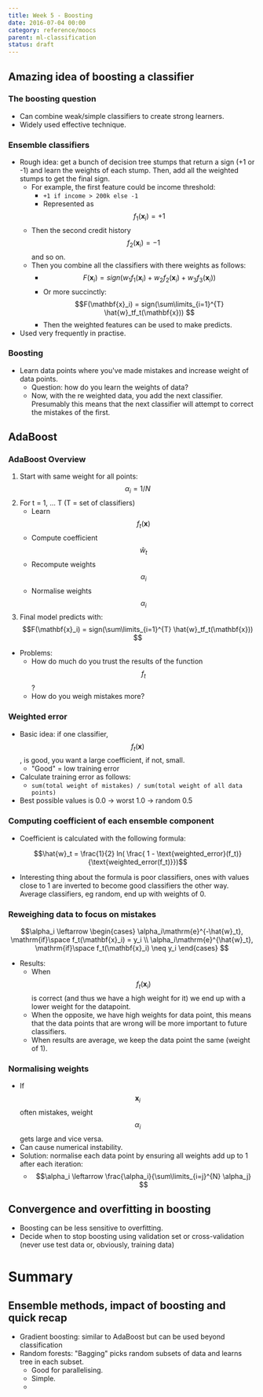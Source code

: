 ```yaml
---
title: Week 5 - Boosting
date: 2016-07-04 00:00
category: reference/moocs
parent: ml-classification
status: draft
---
```


## Amazing idea of boosting a classifier

### The boosting question

* Can combine weak/simple classifiers to create strong learners.
* Widely used effective technique.

### Ensemble classifiers

* Rough idea: get a bunch of decision tree stumps that return a sign (+1 or -1) and learn the weights of each stump. Then, add all the weighted stumps to get the final sign.
    * For example, the first feature could be income threshold:
	    * ``+1 if income > 200k else -1``
  	    * Represented as $$f_1(\mathbf{x}_i) = +1 $$
    * Then the second credit history $$f_2(\mathbf{x}_i) = -1 $$and so on.
    * Then you combine all the classifiers with there weights as follows:
        * $$F(\mathbf{x}_i) = sign(w_1f_1(\mathbf{x}_i) + w_2f_2(\mathbf{x}_i) + w_3f_3(\mathbf{x}_i)) $$
		* Or more succinctly: $$F(\mathbf{x}_i) = sign(\sum\limits_{i=1}^{T} \hat{w}_tf_t(\mathbf{x})) $$
       * Then the weighted features can be used to make predicts.
* Used very frequently in practise.

### Boosting

* Learn data points where you've made mistakes and increase weight of data points.
    * Question: how do you learn the weights of data?
	* Now, with the re weighted data, you add the next classifier. Presumably this means that the next classifier will attempt to correct the mistakes of the first.

## AdaBoost

### AdaBoost Overview

1. Start with same weight for all points: $$\alpha_i = 1/N $$
2. For t = 1, ... T (T = set of classifiers)
	* Learn $$f_t(\mathbf{x}) $$
   * Compute coefficient $$\hat{w}_t $$ 
   * Recompute weights $$\alpha_i $$
   * Normalise weights $$ \alpha_i $$
3. Final model predicts with: $$F(\mathbf{x}_i) = sign(\sum\limits_{i=1}^{T} \hat{w}_tf_t(\mathbf{x})) $$
* Problems:
    * How do much do you trust the results of the function $$f_t $$?
    * How do you weigh mistakes more?

### Weighted error

* Basic idea: if one classifier, $$f_t(\mathbf{x}) $$, is good, you want a large coefficient, if not, small.
	* "Good" = low training error
* Calculate training error as follows:
    * ``sum(total weight of mistakes) / sum(total weight of all data points)``
* Best possible values is 0.0 -> worst 1.0 -> random 0.5

### Computing coefficient of each ensemble component

* Coefficient is calculated with the following formula:

	$$\hat{w}_t = \frac{1}{2} ln( 
		\frac{ 1 - \text{weighted_error}(f_t)}{\text{weighted_error(f_t)}})$$
	
* Interesting thing about the formula is poor classifiers, ones with values close to 1 are inverted to become good classifiers the other way. Average classifiers, eg random, end up with weights of 0.

### Reweighing data to focus on mistakes

$$\alpha_i \leftarrow \begin{cases} \alpha_i\mathrm{e}^{-\hat{w}_t}, \mathrm{if}\space f_t(\mathbf{x}_i) = y_i \\ \alpha_i\mathrm{e}^{\hat{w}_t}, \mathrm{if}\space f_t(\mathbf{x}_i) \neq y_i \end{cases} $$

* Results:
	* When $$f_t(\mathbf{x}_i) $$is correct (and thus we have a high weight for it) we end up with a lower weight for the datapoint.
   * When the opposite, we have high weights for data point, this means that the data points that are wrong will be more important to future classifiers.
   * When results are average, we keep the data point the same (weight of 1).

### Normalising weights

* If $$\mathbf{x}_i $$often mistakes, weight $$\alpha_i $$gets large and vice versa.
* Can cause numerical instability.
* Solution: normalise each data point by ensuring all weights add up to 1 after each iteration:
	* $$\alpha_i \leftarrow \frac{\alpha_i}{\sum\limits_{i=j}^{N} \alpha_j}  $$

## Convergence and overfitting in boosting

* Boosting can be less sensitive to overfitting.
* Decide when to stop boosting using validation set or cross-validation (never use test data or, obviously, training data)

# Summary

## Ensemble methods, impact of boosting and quick recap

* Gradient boosting: similar to AdaBoost but can be used beyond classification
* Random forests: "Bagging" picks random subsets of data and learns tree in each subset.
	* Good for parallelising.
    * Simple.
    * 
